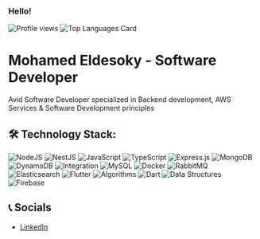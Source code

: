 ### Hello!
![Profile views](https://gpvc.arturio.dev/[YOUR_GITHUB_USERNAME])
![Top Languages Card](https://github-readme-stats.vercel.app/api/top-langs/?username=[moheldesoqy]&layout=compact)

# Mohamed Eldesoky - Software Developer

Avid Software Developer specialized in Backend development, AWS Services & Software Development principles

## 🛠️ Technology Stack:

![NodeJS](https://img.shields.io/badge/-NodeJS-339933?style=for-the-badge&logo=Node.js&logoColor=white)
![NestJS](https://img.shields.io/badge/-NestJS-E0234E?style=for-the-badge&logo=NestJS&logoColor=white)
![JavaScript](https://img.shields.io/badge/-JavaScript-F7DF1E?style=for-the-badge&logo=javascript&logoColor=black)
![TypeScript](https://img.shields.io/badge/-TypeScript-3178C6?style=for-the-badge&logo=typescript&logoColor=white)
![Express.js](https://img.shields.io/badge/-Express.js-404D59?style=for-the-badge)
![MongoDB](https://img.shields.io/badge/-MongoDB-47A248?style=for-the-badge&logo=mongodb&logoColor=white)
![DynamoDB](https://img.shields.io/badge/-DynamoDB-4053D6?style=for-the-badge&logo=amazon-aws&logoColor=white)
![Integration](https://img.shields.io/badge/-Lambda-FF9900?style=for-the-badge&logo=amazon-aws&logoColor=white)
![MySQL](https://img.shields.io/badge/-MySQL-4479A1?style=for-the-badge&logo=mysql&logoColor=white)
![Docker](https://img.shields.io/badge/-Docker-2496ED?style=for-the-badge&logo=docker&logoColor=white)
![RabbitMQ](https://img.shields.io/badge/-RabbitMQ-FF6600?style=for-the-badge&logo=rabbitmq&logoColor=white)
![Elasticsearch](https://img.shields.io/badge/-Elasticsearch-005571?style=for-the-badge&logo=elasticsearch&logoColor=white)
![Flutter](https://img.shields.io/badge/-Flutter-02569B?style=for-the-badge&logo=flutter&logoColor=white)
![Algorithms](https://img.shields.io/badge/-Algorithms-000000?style=for-the-badge)
![Dart](https://img.shields.io/badge/-Dart-0175C2?style=for-the-badge&logo=dart&logoColor=white)
![Data Structures](https://img.shields.io/badge/-Data%20Structures-000000?style=for-the-badge)
![Firebase](https://img.shields.io/badge/-Firebase-FFCA28?style=flat&logo=firebase&logoColor=white)




## 📞 Socials

- [LinkedIn](https://linkedin.com/in/mohamed-eldesoky1)
<!--
**moheldesoqy/moheldesoqy** is a ✨ _special_ ✨ repository because its `README.md` (this file) appears on your GitHub profile.

Here are some ideas to get you started:

- 🔭 I’m currently working on ...
- 🌱 I’m currently learning ...
- 👯 I’m looking to collaborate on ...
- 🤔 I’m looking for help with ...
- 💬 Ask me about ...
- 📫 How to reach me: ...
- 😄 Pronouns: ...
- ⚡ Fun fact: ...
